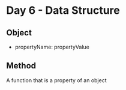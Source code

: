 # Day 6 - Data Structure

## Object

- propertyName: propertyValue

## Method

A function that is a property of an object
